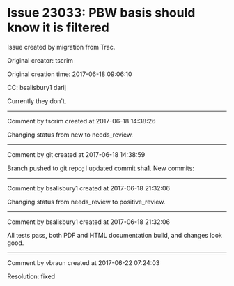 # Issue 23033: PBW basis should know it is filtered

Issue created by migration from Trac.

Original creator: tscrim

Original creation time: 2017-06-18 09:06:10

CC:  bsalisbury1 darij

Currently they don't.


---

Comment by tscrim created at 2017-06-18 14:38:26

Changing status from new to needs_review.


---

Comment by git created at 2017-06-18 14:38:59

Branch pushed to git repo; I updated commit sha1. New commits:


---

Comment by bsalisbury1 created at 2017-06-18 21:32:06

Changing status from needs_review to positive_review.


---

Comment by bsalisbury1 created at 2017-06-18 21:32:06

All tests pass, both PDF and HTML documentation build, and changes look good.


---

Comment by vbraun created at 2017-06-22 07:24:03

Resolution: fixed
